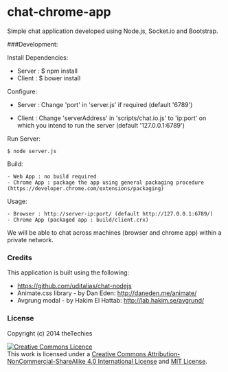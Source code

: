 chat-chrome-app
===============

Simple chat application developed using Node.js, Socket.io and Bootstrap.

###Development:


Install Dependencies:

  - Server :
  	$ npm install 
  - Client :
   	$ bower install
  
Configure:

  - Server : 
    Change 'port' in 'server.js' if required (default '6789')
  
  - Client : 
    Change 'serverAddress' in 'scripts/chat.io.js' to 'ip:port' on which you intend to run the server (default '127.0.0.1:6789')
  
Run Server:
  
	$ node server.js
	
Build:

	- Web App : no build required
	- Chrome App : package the app using general packaging procedure (https://developer.chrome.com/extensions/packaging)
	
Usage:

	- Browser : http://server-ip:port/ (default http://127.0.0.1:6789/)
	- Chrome App (packaged app : build/client.crx)
	

We will be able to chat across machines (browser and chrome app) within a private network.

### Credits

This application is built using the following:

- https://github.com/uditalias/chat-nodejs
- Animate.css library - by Dan Eden: http://daneden.me/animate/
- Avgrung modal - by Hakim El Hattab: http://lab.hakim.se/avgrund/


### License

Copyright (c) 2014 theTechies

<a rel="license" href="http://creativecommons.org/licenses/by-nc-sa/4.0/"><img alt="Creative Commons Licence" style="border-width:0" src="http://i.creativecommons.org/l/by-nc-sa/4.0/88x31.png" /></a><br />This work is licensed under a <a rel="license" href="http://creativecommons.org/licenses/by-nc-sa/4.0/">Creative Commons Attribution-NonCommercial-ShareAlike 4.0 International License</a> and <a rel="license" href="http://opensource.org/licenses/MIT">MIT License</a>.



